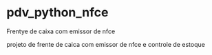 # pdv_python_nfce
Frentye de caixa com emissor de nfce

projeto de frente de caica com emissor de nfce e controle de estoque
